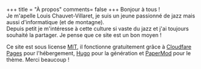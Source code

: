 +++
title = "À propos"
comments= false
+++
Bonjour à tous !  
Je m'apelle Louis Chauvet-Villaret, je suis un jeune passionné de jazz mais aussi d'informatique (et de montagne).  
Depuis petit je m'intéresse à cette culture si vaste du jazz et j'ai toujours souhaité la partager. Je pense que ce site est un bon moyen !

Ce site est sous license [MIT](/license/), il fonctionne gratuitement grâce à [Cloudfare Pages](https://developers.cloudflare.com/pages/) pour l'hébergement, 
[Hugo](https://gohugo.io/) pour la génération et [PaperMod](https://github.com/adityatelange/hugo-PaperMod/) pour le thème. Merci beaucoup !